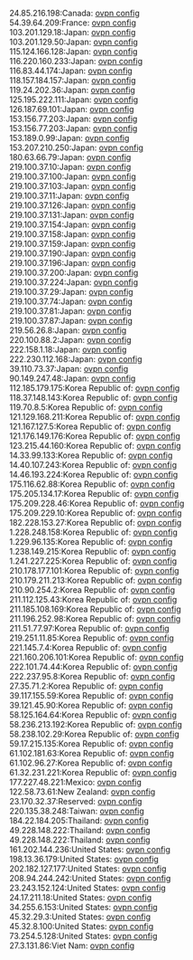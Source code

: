 24.85.216.198:Canada: [ovpn config](vpn/24_85_216_198.ovpn)  
54.39.64.209:France: [ovpn config](vpn/54_39_64_209.ovpn)  
103.201.129.18:Japan: [ovpn config](vpn/103_201_129_18.ovpn)  
103.201.129.50:Japan: [ovpn config](vpn/103_201_129_50.ovpn)  
115.124.166.128:Japan: [ovpn config](vpn/115_124_166_128.ovpn)  
116.220.160.233:Japan: [ovpn config](vpn/116_220_160_233.ovpn)  
116.83.44.174:Japan: [ovpn config](vpn/116_83_44_174.ovpn)  
118.157.184.157:Japan: [ovpn config](vpn/118_157_184_157.ovpn)  
119.24.202.36:Japan: [ovpn config](vpn/119_24_202_36.ovpn)  
125.195.222.111:Japan: [ovpn config](vpn/125_195_222_111.ovpn)  
126.187.69.101:Japan: [ovpn config](vpn/126_187_69_101.ovpn)  
153.156.77.203:Japan: [ovpn config](vpn/153_156_77_203.ovpn)  
153.156.77.203:Japan: [ovpn config](vpn/153_156_77_203.ovpn)  
153.189.0.99:Japan: [ovpn config](vpn/153_189_0_99.ovpn)  
153.207.210.250:Japan: [ovpn config](vpn/153_207_210_250.ovpn)  
180.63.66.79:Japan: [ovpn config](vpn/180_63_66_79.ovpn)  
219.100.37.10:Japan: [ovpn config](vpn/219_100_37_10.ovpn)  
219.100.37.100:Japan: [ovpn config](vpn/219_100_37_100.ovpn)  
219.100.37.103:Japan: [ovpn config](vpn/219_100_37_103.ovpn)  
219.100.37.11:Japan: [ovpn config](vpn/219_100_37_11.ovpn)  
219.100.37.126:Japan: [ovpn config](vpn/219_100_37_126.ovpn)  
219.100.37.131:Japan: [ovpn config](vpn/219_100_37_131.ovpn)  
219.100.37.154:Japan: [ovpn config](vpn/219_100_37_154.ovpn)  
219.100.37.158:Japan: [ovpn config](vpn/219_100_37_158.ovpn)  
219.100.37.159:Japan: [ovpn config](vpn/219_100_37_159.ovpn)  
219.100.37.190:Japan: [ovpn config](vpn/219_100_37_190.ovpn)  
219.100.37.196:Japan: [ovpn config](vpn/219_100_37_196.ovpn)  
219.100.37.200:Japan: [ovpn config](vpn/219_100_37_200.ovpn)  
219.100.37.224:Japan: [ovpn config](vpn/219_100_37_224.ovpn)  
219.100.37.29:Japan: [ovpn config](vpn/219_100_37_29.ovpn)  
219.100.37.74:Japan: [ovpn config](vpn/219_100_37_74.ovpn)  
219.100.37.81:Japan: [ovpn config](vpn/219_100_37_81.ovpn)  
219.100.37.87:Japan: [ovpn config](vpn/219_100_37_87.ovpn)  
219.56.26.8:Japan: [ovpn config](vpn/219_56_26_8.ovpn)  
220.100.88.2:Japan: [ovpn config](vpn/220_100_88_2.ovpn)  
222.158.1.18:Japan: [ovpn config](vpn/222_158_1_18.ovpn)  
222.230.112.168:Japan: [ovpn config](vpn/222_230_112_168.ovpn)  
39.110.73.37:Japan: [ovpn config](vpn/39_110_73_37.ovpn)  
90.149.247.48:Japan: [ovpn config](vpn/90_149_247_48.ovpn)  
112.185.179.175:Korea Republic of: [ovpn config](vpn/112_185_179_175.ovpn)  
118.37.148.143:Korea Republic of: [ovpn config](vpn/118_37_148_143.ovpn)  
119.70.8.5:Korea Republic of: [ovpn config](vpn/119_70_8_5.ovpn)  
121.129.168.211:Korea Republic of: [ovpn config](vpn/121_129_168_211.ovpn)  
121.167.127.5:Korea Republic of: [ovpn config](vpn/121_167_127_5.ovpn)  
121.176.149.176:Korea Republic of: [ovpn config](vpn/121_176_149_176.ovpn)  
123.215.44.160:Korea Republic of: [ovpn config](vpn/123_215_44_160.ovpn)  
14.33.99.133:Korea Republic of: [ovpn config](vpn/14_33_99_133.ovpn)  
14.40.107.243:Korea Republic of: [ovpn config](vpn/14_40_107_243.ovpn)  
14.46.193.224:Korea Republic of: [ovpn config](vpn/14_46_193_224.ovpn)  
175.116.62.88:Korea Republic of: [ovpn config](vpn/175_116_62_88.ovpn)  
175.205.134.17:Korea Republic of: [ovpn config](vpn/175_205_134_17.ovpn)  
175.209.228.46:Korea Republic of: [ovpn config](vpn/175_209_228_46.ovpn)  
175.209.229.10:Korea Republic of: [ovpn config](vpn/175_209_229_10.ovpn)  
182.228.153.27:Korea Republic of: [ovpn config](vpn/182_228_153_27.ovpn)  
1.228.248.158:Korea Republic of: [ovpn config](vpn/1_228_248_158.ovpn)  
1.229.96.135:Korea Republic of: [ovpn config](vpn/1_229_96_135.ovpn)  
1.238.149.215:Korea Republic of: [ovpn config](vpn/1_238_149_215.ovpn)  
1.241.227.225:Korea Republic of: [ovpn config](vpn/1_241_227_225.ovpn)  
210.178.177.101:Korea Republic of: [ovpn config](vpn/210_178_177_101.ovpn)  
210.179.211.213:Korea Republic of: [ovpn config](vpn/210_179_211_213.ovpn)  
210.90.254.2:Korea Republic of: [ovpn config](vpn/210_90_254_2.ovpn)  
211.112.125.43:Korea Republic of: [ovpn config](vpn/211_112_125_43.ovpn)  
211.185.108.169:Korea Republic of: [ovpn config](vpn/211_185_108_169.ovpn)  
211.196.252.98:Korea Republic of: [ovpn config](vpn/211_196_252_98.ovpn)  
211.51.77.97:Korea Republic of: [ovpn config](vpn/211_51_77_97.ovpn)  
219.251.11.85:Korea Republic of: [ovpn config](vpn/219_251_11_85.ovpn)  
221.145.7.4:Korea Republic of: [ovpn config](vpn/221_145_7_4.ovpn)  
221.160.206.101:Korea Republic of: [ovpn config](vpn/221_160_206_101.ovpn)  
222.101.74.44:Korea Republic of: [ovpn config](vpn/222_101_74_44.ovpn)  
222.237.95.8:Korea Republic of: [ovpn config](vpn/222_237_95_8.ovpn)  
27.35.71.2:Korea Republic of: [ovpn config](vpn/27_35_71_2.ovpn)  
39.117.155.59:Korea Republic of: [ovpn config](vpn/39_117_155_59.ovpn)  
39.121.45.90:Korea Republic of: [ovpn config](vpn/39_121_45_90.ovpn)  
58.125.164.64:Korea Republic of: [ovpn config](vpn/58_125_164_64.ovpn)  
58.236.213.192:Korea Republic of: [ovpn config](vpn/58_236_213_192.ovpn)  
58.238.102.29:Korea Republic of: [ovpn config](vpn/58_238_102_29.ovpn)  
59.17.215.135:Korea Republic of: [ovpn config](vpn/59_17_215_135.ovpn)  
61.102.181.63:Korea Republic of: [ovpn config](vpn/61_102_181_63.ovpn)  
61.102.96.27:Korea Republic of: [ovpn config](vpn/61_102_96_27.ovpn)  
61.32.231.221:Korea Republic of: [ovpn config](vpn/61_32_231_221.ovpn)  
177.227.48.221:Mexico: [ovpn config](vpn/177_227_48_221.ovpn)  
122.58.73.61:New Zealand: [ovpn config](vpn/122_58_73_61.ovpn)  
23.170.32.37:Reserved: [ovpn config](vpn/23_170_32_37.ovpn)  
220.135.38.248:Taiwan: [ovpn config](vpn/220_135_38_248.ovpn)  
184.22.184.205:Thailand: [ovpn config](vpn/184_22_184_205.ovpn)  
49.228.148.222:Thailand: [ovpn config](vpn/49_228_148_222.ovpn)  
49.228.148.222:Thailand: [ovpn config](vpn/49_228_148_222.ovpn)  
161.202.144.236:United States: [ovpn config](vpn/161_202_144_236.ovpn)  
198.13.36.179:United States: [ovpn config](vpn/198_13_36_179.ovpn)  
202.182.127.177:United States: [ovpn config](vpn/202_182_127_177.ovpn)  
208.94.244.242:United States: [ovpn config](vpn/208_94_244_242.ovpn)  
23.243.152.124:United States: [ovpn config](vpn/23_243_152_124.ovpn)  
24.17.211.18:United States: [ovpn config](vpn/24_17_211_18.ovpn)  
34.255.6.153:United States: [ovpn config](vpn/34_255_6_153.ovpn)  
45.32.29.3:United States: [ovpn config](vpn/45_32_29_3.ovpn)  
45.32.8.100:United States: [ovpn config](vpn/45_32_8_100.ovpn)  
73.254.5.128:United States: [ovpn config](vpn/73_254_5_128.ovpn)  
27.3.131.86:Viet Nam: [ovpn config](vpn/27_3_131_86.ovpn)  
